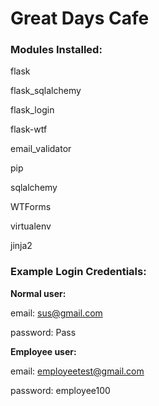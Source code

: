 # **Great Days Cafe**

### **Modules Installed:**

flask

flask_sqlalchemy

flask_login

flask-wtf

email_validator

pip

sqlalchemy

WTForms

virtualenv

jinja2

### **Example Login Credentials:**

**Normal user:**

email: sus@gmail.com

password: Pass

**Employee user:**

email: employeetest@gmail.com

password: employee100

